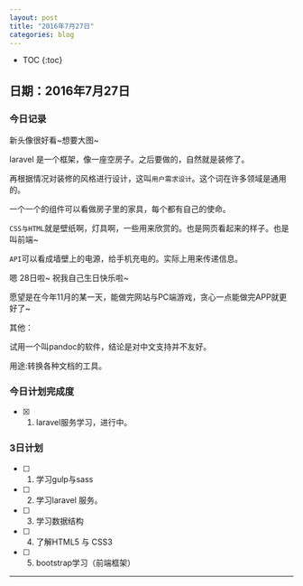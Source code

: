 ```yaml
---
layout: post
title: "2016年7月27日"
categories: blog
---
```


* TOC
{:toc}

## 日期：2016年7月27日

### 今日记录

新头像很好看~想要大图~

laravel 是一个框架，像一座空房子。之后要做的，自然就是装修了。

再根据情况对装修的风格进行设计，这叫`用户需求设计`。这个词在许多领域是通用的。

一个一个的组件可以看做房子里的家具，每个都有自己的使命。

`CSS与HTML`就是壁纸啊，灯具啊，一些用来欣赏的。也是网页看起来的样子。也是叫前端~

`API`可以看成墙壁上的电源，给手机充电的。实际上用来传递信息。

嗯 28日啦~ 祝我自己生日快乐啦~ 

愿望是在今年11月的某一天，能做完网站与PC端游戏，贪心一点能做完APP就更好了~

其他：

试用一个叫pandoc的软件，结论是对中文支持并不友好。

用途:转换各种文档的工具。

### 今日计划完成度

- [X] 1. laravel服务学习，进行中。

### 3日计划

- [ ] 1. 学习gulp与sass

- [ ] 2. 学习laravel 服务。 

- [ ] 3. 学习数据结构

- [ ] 4. 了解HTML5 与 CSS3

- [ ] 5. bootstrap学习（前端框架）

----